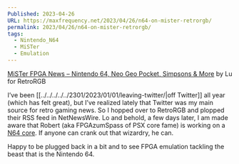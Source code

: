 ```yaml
---
Published: 2023-04-26
URL: https://maxfrequency.net/2023/04/26/n64-on-mister-retrorgb/
permalink: 2023/04/26/n64-on-mister-retrorgb/
tags:
  - Nintendo_N64
  - MiSTer
  - Emulation
---
```

[MiSTer FPGA News – Nintendo 64, Neo Geo Pocket, Simpsons & More](https://www.retrorgb.com/mister-fpga-news-nintendo-64-neo-geo-pocket-simpsons-more.html) by Lu for RetroRGB

I’ve been [[../../../../../2301/2023/01/01/leaving-twitter/|off Twitter]] all year (which has felt great), but I’ve realized lately that Twitter was my main source for retro gaming news. So I hopped over to RetroRGB and plopped their RSS feed in NetNewsWire. Lo and behold, a few days later, I am made aware that Robert (aka FPGAzumSpass of PSX core fame) is working on a [N64 core](https://twitter.com/AzumFpg/status/1648610131544793089). If anyone can crank out that wizardry, he can.

Happy to be plugged back in a bit and to see FPGA emulation tackling the beast that is the Nintendo 64.